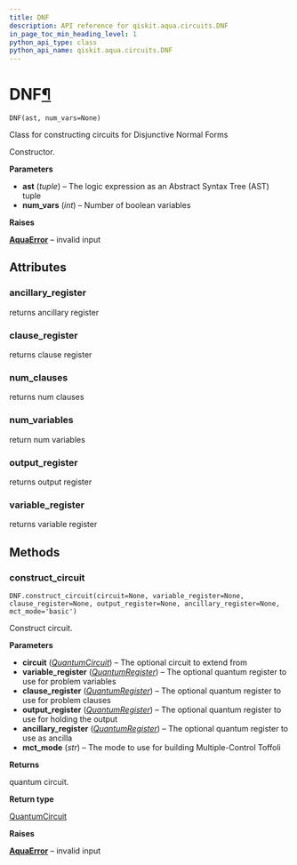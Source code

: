 ```yaml
---
title: DNF
description: API reference for qiskit.aqua.circuits.DNF
in_page_toc_min_heading_level: 1
python_api_type: class
python_api_name: qiskit.aqua.circuits.DNF
---
```


# DNF[¶](#dnf "Permalink to this headline")

<span id="qiskit.aqua.circuits.DNF" />

`DNF(ast, num_vars=None)`

Class for constructing circuits for Disjunctive Normal Forms

Constructor.

**Parameters**

*   **ast** (*tuple*) – The logic expression as an Abstract Syntax Tree (AST) tuple
*   **num\_vars** (*int*) – Number of boolean variables

**Raises**

[**AquaError**](qiskit.aqua.AquaError "qiskit.aqua.AquaError") – invalid input

## Attributes

### ancillary\_register

returns ancillary register

### clause\_register

returns clause register

### num\_clauses

returns num clauses

### num\_variables

return num variables

### output\_register

returns output register

### variable\_register

returns variable register

## Methods

### construct\_circuit

<span id="qiskit.aqua.circuits.DNF.construct_circuit" />

`DNF.construct_circuit(circuit=None, variable_register=None, clause_register=None, output_register=None, ancillary_register=None, mct_mode='basic')`

Construct circuit.

**Parameters**

*   **circuit** ([*QuantumCircuit*](qiskit.circuit.QuantumCircuit "qiskit.circuit.QuantumCircuit")) – The optional circuit to extend from
*   **variable\_register** ([*QuantumRegister*](qiskit.circuit.QuantumRegister "qiskit.circuit.QuantumRegister")) – The optional quantum register to use for problem variables
*   **clause\_register** ([*QuantumRegister*](qiskit.circuit.QuantumRegister "qiskit.circuit.QuantumRegister")) – The optional quantum register to use for problem clauses
*   **output\_register** ([*QuantumRegister*](qiskit.circuit.QuantumRegister "qiskit.circuit.QuantumRegister")) – The optional quantum register to use for holding the output
*   **ancillary\_register** ([*QuantumRegister*](qiskit.circuit.QuantumRegister "qiskit.circuit.QuantumRegister")) – The optional quantum register to use as ancilla
*   **mct\_mode** (*str*) – The mode to use for building Multiple-Control Toffoli

**Returns**

quantum circuit.

**Return type**

[QuantumCircuit](qiskit.circuit.QuantumCircuit "qiskit.circuit.QuantumCircuit")

**Raises**

[**AquaError**](qiskit.aqua.AquaError "qiskit.aqua.AquaError") – invalid input

